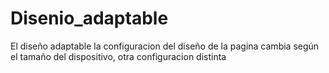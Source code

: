 # Disenio_adaptable
El diseño adaptable la configuracion del diseño de la pagina cambia según el tamaño del dispositivo, otra configuracion distinta
